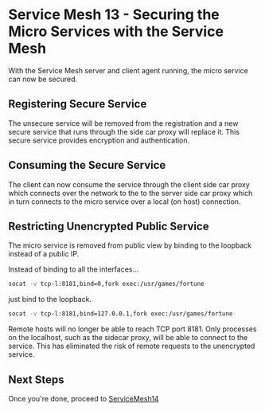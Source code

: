 # Service Mesh 13 - Securing the Micro Services with the Service Mesh

With the Service Mesh server and client agent running, the micro service can now be secured.

## Registering Secure Service

The unsecure service will be removed from the registration and a new secure service that runs through the side car proxy will replace it. This secure service provides encryption and authentication.

## Consuming the Secure Service

The client can now consume the service through the client side car proxy which connects over the network to the to the server side car proxy which in turn connects to the micro service over a local (on host) connection.

## Restricting Unencrypted Public Service

The micro service is removed from public view by binding to the loopback instead of a public IP.

Instead of binding to all the interfaces...

```sh
socat -v tcp-l:8181,bind=0,fork exec:/usr/games/fortune
```

just bind to the loopback.

```sh
socat -v tcp-l:8181,bind=127.0.0.1,fork exec:/usr/games/fortune
```

Remote hosts will no longer be able to reach TCP port 8181. Only processes on the localhost, such as the sidecar proxy, will be able to connect to the service. This has eliminated the risk of remote requests to the unencrypted service.

## Next Steps

Once you're done, proceed to [ServiceMesh14](ServiceMesh14.md)
